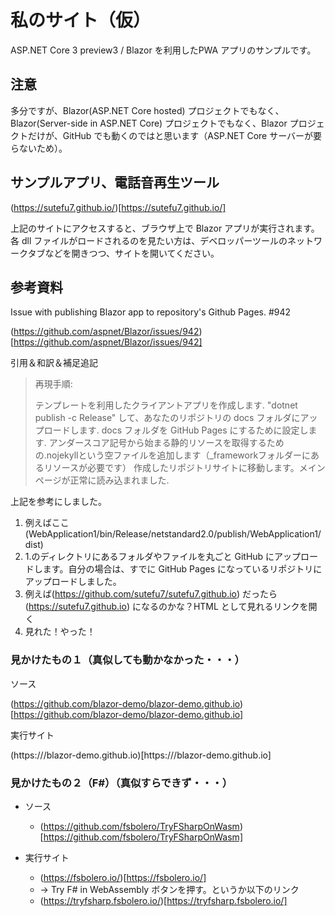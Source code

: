 ﻿
# 私のサイト（仮）

ASP.NET Core 3 preview3 / Blazor を利用したPWA アプリのサンプルです。

## 注意

多分ですが、Blazor(ASP.NET Core hosted) プロジェクトでもなく、Blazor(Server-side in ASP.NET Core) プロジェクトでもなく、Blazor プロジェクトだけが、GitHub でも動くのではと思います（ASP.NET Core サーバーが要らないため）。

## サンプルアプリ、電話音再生ツール

(https://sutefu7.github.io/)[https://sutefu7.github.io/]

上記のサイトにアクセスすると、ブラウザ上で Blazor アプリが実行されます。各 dll ファイルがロードされるのを見たい方は、デベロッパーツールのネットワークタブなどを開きつつ、サイトを開いてください。

## 参考資料

Issue with publishing Blazor app to repository's Github Pages. #942

(https://github.com/aspnet/Blazor/issues/942)[https://github.com/aspnet/Blazor/issues/942]

引用＆和訳＆補足追記

> 再現手順:
> 
> テンプレートを利用したクライアントアプリを作成します.
> "dotnet publish -c Release" して、あなたのリポジトリの docs フォルダにアップロードします.
> docs フォルダを GitHub Pages にするために設定します.
> アンダースコア記号から始まる静的リソースを取得するための.nojekyllという空ファイルを追加します（_frameworkフォルダーにあるリソースが必要です）
> 作成したリポジトリサイトに移動します。メインページが正常に読み込まれました.

上記を参考にしました。

1. 例えばここ (WebApplication1/bin/Release/netstandard2.0/publish/WebApplication1/dist)
2. 1.のディレクトリにあるフォルダやファイルを丸ごと GitHub にアップロードします。自分の場合は、すでに GitHub Pages になっているリポジトリにアップロードしました。
3. 例えば(https://github.com/sutefu7/sutefu7.github.io) だったら (https://sutefu7.github.io) になるのかな？HTML として見れるリンクを開く
4. 見れた！やった！


### 見かけたもの１（真似しても動かなかった・・・）

ソース

(https://github.com/blazor-demo/blazor-demo.github.io)[https://github.com/blazor-demo/blazor-demo.github.io]

実行サイト

(https:///blazor-demo.github.io)[https:///blazor-demo.github.io]


### 見かけたもの２（F#）（真似すらできず・・・）

- ソース
   - (https://github.com/fsbolero/TryFSharpOnWasm)[https://github.com/fsbolero/TryFSharpOnWasm]

- 実行サイト
   - (https://fsbolero.io/)[https://fsbolero.io/]
   - → Try F# in WebAssembly ボタンを押す。というか以下のリンク
   - (https://tryfsharp.fsbolero.io/)[https://tryfsharp.fsbolero.io/]

